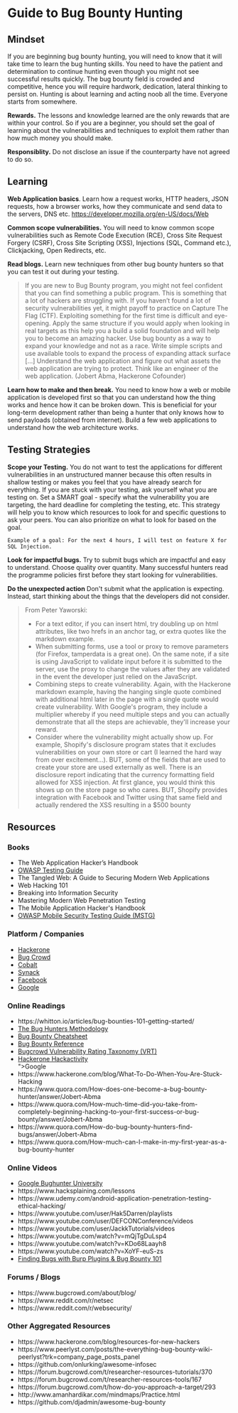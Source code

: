 # Guide to Bug Bounty Hunting
## Mindset
If you are beginning bug bounty hunting, you will need to know that it will take time to learn the bug hunting skills. You need to have the patient and determination to continue hunting even though you might not see successful results quickly. The bug bounty field is crowded and competitive, hence you will require hardwork, dedication, lateral thinking to persist on. Hunting is about learning and acting noob all the time. Everyone starts from somewhere.

<b>Rewards.</b> The lessons and knowledge learned are the only rewards that are within your control. So if you are a beginner, you should set the goal of learning about the vulnerabilities and techniques to exploit them rather than how much money you should make.

<b>Responsiblity.</b> Do not disclose an issue if the counterparty have not agreed to do so.

## Learning
<b>Web Application basics</b>. Learn how a request works, HTTP headers, JSON requests, how a browser works, how they communicate and send data to the servers, DNS etc. https://developer.mozilla.org/en-US/docs/Web

<b>Common scope vulnerabilities.</b> You will need to know common scope vulnerabilities such as Remote Code Execution (RCE), Cross Site Request Forgery (CSRF), Cross Site Scripting (XSS), Injections (SQL, Command etc.), Clickjacking, Open Redirects, etc.

<b>Read blogs.</b> Learn new techniques from other bug bounty hunters so that you can test it out during your testing.

>If you are new to Bug Bounty program, you might not feel confident that you can find something a public program. This is something that a lot of hackers are struggling with. If you haven’t found a lot of security vulnerabilities yet, it might payoff to practice on Capture The Flag (CTF). Exploiting something for the first time is difficult and eye-opening. Apply the same structure if you would apply when looking in real targets as this help you a build a solid foundation and will help you to become an amazing hacker. Use bug bounty as a way to expand your knowledge and not as a race. Write simple scripts and use available tools to expand the process of expanding attack surface [...] Understand the web application and figure out what assets the web application are trying to protect. Think like an engineer of the web application. (Jobert Abma, Hackerone Cofounder)

<b>Learn how to make and then break.</b> You need to know how a web or mobile application is developed first so that you can understand how the thing works and hence how it can be broken down. This is beneficial for your long-term development rather than being a hunter that only knows how to send payloads (obtained from internet). Build a few web applications to understand how the web architecture works.

## Testing Strategies
<b>Scope your Testing.</b> You do not want to test the applications for different vulnerabilities in an unstructured manner because this often results in shallow testing or makes you feel that you have already search for everything. If you are stuck with your testing, ask yourself what you are testing on. Set a SMART goal - specify what the vulnerability you are targeting, the hard deadline for completing the testing, etc. This strategy will help you to know which resources to look for and specific questions to ask your peers. You can also prioritize on what to look for based on the goal.

````Example of a goal: For the next 4 hours, I will test on feature X for SQL Injection.````

<b>Look for impactful bugs.</b> Try to submit bugs which are impactful and easy to understand. Choose quality over quantity. Many successful hunters read the programme policies first before they start looking for vulnerabilities.

<b>Do the unexpected action</b> Don't submit what the application is expecting. Instead, start thinking about the things that the developers did not consider.

>From Peter Yaworski: <ul><li>For a text editor, if you can insert html, try doubling up on html attributes, like two hrefs in an anchor tag, or extra quotes like the markdown example.</li><li>When submitting forms, use a tool or proxy to remove parameters (for Firefox, tamperdata is a great one). On the same note, if a site is using JavaScript to validate input before it is submitted to the server, use the proxy to change the values after they are validated in the event the developer just relied on the JavaScript.</li><li>Combining steps to create vulnerability. Again, with the Hackerone markdown example, having the hanging single quote combined with additional html later in the page with a single quote would create vulnerability. With Google's program, they include a multiplier whereby if you need multiple steps and you can actually demonstrate that all the steps are achievable, they'll increase your reward.</li><li>Consider where the vulnerability might actually show up. For example, Shopify's disclosure program states that it excludes vulnerabilities on your own store or cart (I learned the hard way from over excitement...). BUT, some of the fields that are used to create your store are used externally as well. There is an disclosure report indicating that the currency formatting field allowed for XSS injection. At first glance, you would think this shows up on the store page so who cares. BUT, Shopify provides integration with Facebook and Twitter using that same field and actually rendered the XSS resulting in a $500 bounty</li></ul>

## Resources
### Books
<ul>
  <li>The Web Application Hacker’s Handbook</li>
  <li><a href="https://www.owasp.org/index.php/OWASP_Testing_Project">OWASP Testing Guide</a></li>
  <li>The Tangled Web: A Guide to Securing Modern Web Applications</li>
  <li>Web Hacking 101</li>
  <li>Breaking into Information Security</li>
  <li>Mastering Modern Web Penetration Testing</li>
  <li>The Mobile Application Hacker's Handbook</li>
  <li><a href="https://www.owasp.org/index.php/OWASP_Mobile_Security_Testing_Guide">OWASP Mobile Security Testing Guide (MSTG)</a></li>
</ul>

### Platform / Companies
<ul>
  <li><a href="https://www.hackerone.com/">Hackerone</a></li>
  <li><a href="https://www.bugcrowd.com/">Bug Crowd</a></li>
  <li><a href="https://www.cobalt.io/">Cobalt</a></li>
  <li><a href="https://www.synack.com/">Synack</a></li>
  <li><a href="https://www.facebook.com/whitehat">Facebook</a></li>
  <li><a href="https://www.google.com/about/appsecurity/">Google</a></li>
</ul>

### Online Readings
<ul>
  <li>https://whitton.io/articles/bug-bounties-101-getting-started/</li>
  <li><a href="https://github.com/jhaddix/tbhm">The Bug Hunters Methodology</a></li>
  <li><a href="https://github.com/EdOverflow/bugbounty-cheatsheet">Bug Bounty Cheatsheet</a></li>
  <li><a href="https://github.com/ngalongc/bug-bounty-reference/">Bug Bounty Reference</a></li>
  <li><a href="https://github.com/bugcrowd/vulnerability-rating-taxonomy">Bugcrowd Vulnerability Rating Taxonomy (VRT)</a></li>
  <li><a href="https://hackerone.com/hacktivity">Hackerone Hackactivity</a></li>">Google</a>
  <li>https://www.hackerone.com/blog/What-To-Do-When-You-Are-Stuck-Hacking</li>
  <li>https://www.quora.com/How-does-one-become-a-bug-bounty-hunter/answer/Jobert-Abma</li>
  <li>https://www.quora.com/How-much-time-did-you-take-from-completely-beginning-hacking-to-your-first-success-or-bug-bounty/answer/Jobert-Abma</li>
  <li>https://www.quora.com/How-do-bug-bounty-hunters-find-bugs/answer/Jobert-Abma</li>
  <li>https://www.quora.com/How-much-can-I-make-in-my-first-year-as-a-bug-bounty-hunter</li>
 </ul>
 
 ### Online Videos
 <ul>
  <li><a href="https://sites.google.com/site/bughunteruniversity/">Google Bughunter University</a></li>
  <li>https://www.hacksplaining.com/lessons</li>
  <li>https://www.udemy.com/android-application-penetration-testing-ethical-hacking/</li>
  <li>https://www.youtube.com/user/Hak5Darren/playlists</li>
  <li>https://www.youtube.com/user/DEFCONConference/videos</li>
  <li>https://www.youtube.com/user/JackkTutorials/videos</li>
  <li>https://www.youtube.com/watch?v=mQjTgDuLsp4</li>
  <li>https://www.youtube.com/watch?v=KDo68Laayh8</li>
  <li>https://www.youtube.com/watch?v=XoYF-euS-zs</li>
  <li><a href="https://www.youtube.com/watch?v=Q2WK5LpDbxw">Finding Bugs with Burp Plugins & Bug Bounty 101</a></li>
 </ul>

### Forums / Blogs
<ul>
  <li>https://www.bugcrowd.com/about/blog/</li>
  <li>https://www.reddit.com/r/netsec</li>
  <li>https://www.reddit.com/r/websecurity/</li>
</ul>

### Other Aggregated Resources
<ul>
  <li>https://www.hackerone.com/blog/resources-for-new-hackers</li>
  <li>https://www.peerlyst.com/posts/the-everything-bug-bounty-wiki-peerlyst?trk=company_page_posts_panel</li>
  <li>https://github.com/onlurking/awesome-infosec</li>
  <li>https://forum.bugcrowd.com/t/researcher-resources-tutorials/370</li>
  <li>https://forum.bugcrowd.com/t/researcher-resources-tools/167</li>
  <li>https://forum.bugcrowd.com/t/how-do-you-approach-a-target/293</li>
  <li>http://www.amanhardikar.com/mindmaps/Practice.html</li>
  <li>https://github.com/djadmin/awesome-bug-bounty</li>
</ul>
